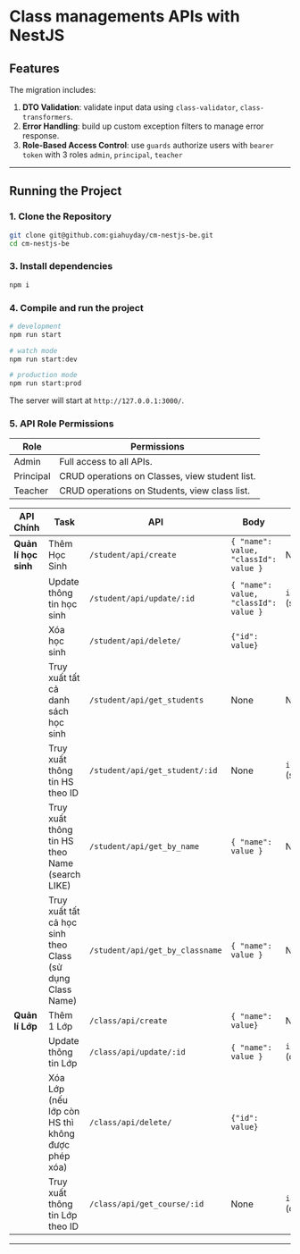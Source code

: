 # Class managements APIs with NestJS

## Features

The migration includes:

1. **DTO Validation**: validate input data using `class-validator`, `class-transformers`.
2. **Error Handling**: build up custom exception filters to manage error response.
3. **Role-Based Access Control**: use `guards` authorize users with `bearer token` with 3 roles `admin`, `principal`, `teacher`

---

## **Running the Project**

### 1. Clone the Repository

```bash
git clone git@github.com:giahuyday/cm-nestjs-be.git
cd cm-nestjs-be
```

### 3. Install dependencies

```bash
npm i
```

### 4. Compile and run the project

```bash
# development
npm run start

# watch mode
npm run start:dev

# production mode
npm run start:prod
```

The server will start at `http://127.0.0.1:3000/`.

### 5. API Role Permissions

| Role      | Permissions                                    |
| --------- | ---------------------------------------------- |
| Admin     | Full access to all APIs.                       |
| Principal | CRUD operations on Classes, view student list. |
| Teacher   | CRUD operations on Students, view class list.  |

| API Chính            | Task                                                      | API                             | Body                                  | Params           |
| -------------------- | --------------------------------------------------------- | ------------------------------- | ------------------------------------- | ---------------- |
| **Quản lí học sinh** | Thêm Học Sinh                                             | `/student/api/create`           | `{ "name": value, "classId": value }` | None             |
|                      | Update thông tin học sinh                                 | `/student/api/update/:id`       | `{ "name": value, "classId": value }` | `id` (studentId) |
|                      | Xóa học sinh                                              | `/student/api/delete/`          | `{"id": value}`                       |                  |
|                      | Truy xuất tất cả danh sách học sinh                       | `/student/api/get_students`     | None                                  | None             |
|                      | Truy xuất thông tin HS theo ID                            | `/student/api/get_student/:id`  | None                                  | `id` (studentId) |
|                      | Truy xuất thông tin HS theo Name (search LIKE)            | `/student/api/get_by_name`      | `{ "name": value }`                   | None             |
|                      | Truy xuất tất cả học sinh theo Class (sử dụng Class Name) | `/student/api/get_by_classname` | `{ "name": value }`                   | None             |
| **Quản lí Lớp**      | Thêm 1 Lớp                                                | `/class/api/create`             | `{ "name": value}`                    | None             |
|                      | Update thông tin Lớp                                      | `/class/api/update/:id`         | `{ "name": value }`                   | `id` (classId)   |
|                      | Xóa Lớp (nếu lớp còn HS thì không được phép xóa)          | `/class/api/delete/`            | `{"id": value}`                       |                  |
|                      | Truy xuất thông tin Lớp theo ID                           | `/class/api/get_course/:id`     | None                                  | `id` (classId)   |

---
